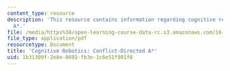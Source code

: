 ```yaml
---
content_type: resource
description: 'This resource contains information regarding cognitive robotics: Conflict-Directed
  A*.'
file: /media/https%3A/open-learning-course-data-rc.s3.amazonaws.com/16-412j-cognitive-robotics-spring-2016/1b31309f2e8e0692fb3e1c6e51f901f8_MIT16_412JS16_RR1.pdf
file_type: application/pdf
resourcetype: Document
title: 'Cognitive Robotics: Conflict-Directed A*'
uid: 1b31309f-2e8e-0692-fb3e-1c6e51f901f8
---
```

